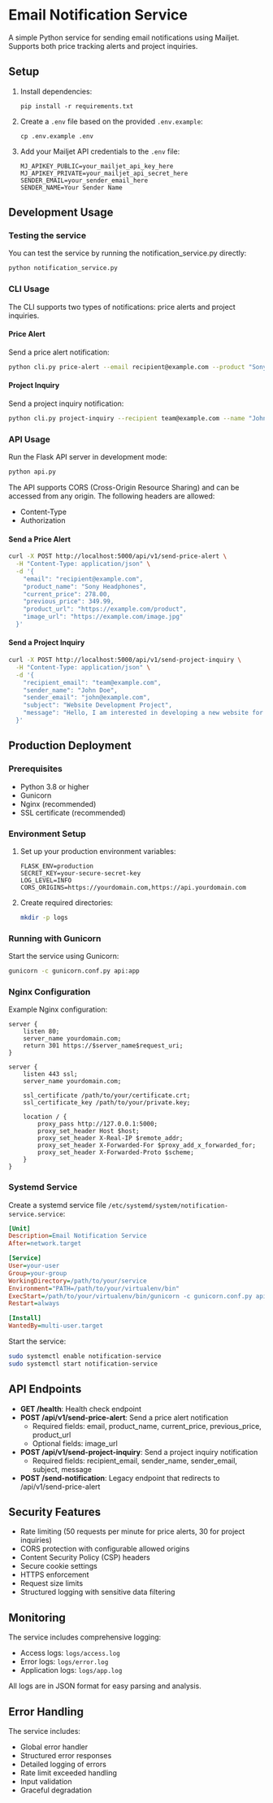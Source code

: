 # Email Notification Service

A simple Python service for sending email notifications using Mailjet. Supports both price tracking alerts and project inquiries.

## Setup

1. Install dependencies:
   ```
   pip install -r requirements.txt
   ```

2. Create a `.env` file based on the provided `.env.example`:
   ```
   cp .env.example .env
   ```

3. Add your Mailjet API credentials to the `.env` file:
   ```
   MJ_APIKEY_PUBLIC=your_mailjet_api_key_here
   MJ_APIKEY_PRIVATE=your_mailjet_api_secret_here
   SENDER_EMAIL=your_sender_email_here
   SENDER_NAME=Your Sender Name
   ```

## Development Usage

### Testing the service

You can test the service by running the notification_service.py directly:

```bash
python notification_service.py
```

### CLI Usage

The CLI supports two types of notifications: price alerts and project inquiries.

#### Price Alert

Send a price alert notification:

```bash
python cli.py price-alert --email recipient@example.com --product "Sony Headphones" --current_price 278.00 --previous_price 349.99 --url "https://example.com/product" --image "https://example.com/image.jpg"
```

#### Project Inquiry

Send a project inquiry notification:

```bash
python cli.py project-inquiry --recipient team@example.com --name "John Doe" --email john@example.com --subject "Website Development Project" --message "Hello, I'm interested in developing a new website for my business. Can you help?"
```

### API Usage

Run the Flask API server in development mode:

```bash
python api.py
```

The API supports CORS (Cross-Origin Resource Sharing) and can be accessed from any origin. The following headers are allowed:
- Content-Type
- Authorization

#### Send a Price Alert

```bash
curl -X POST http://localhost:5000/api/v1/send-price-alert \
  -H "Content-Type: application/json" \
  -d '{
    "email": "recipient@example.com",
    "product_name": "Sony Headphones",
    "current_price": 278.00,
    "previous_price": 349.99,
    "product_url": "https://example.com/product",
    "image_url": "https://example.com/image.jpg"
  }'
```

#### Send a Project Inquiry

```bash
curl -X POST http://localhost:5000/api/v1/send-project-inquiry \
  -H "Content-Type: application/json" \
  -d '{
    "recipient_email": "team@example.com",
    "sender_name": "John Doe",
    "sender_email": "john@example.com",
    "subject": "Website Development Project",
    "message": "Hello, I am interested in developing a new website for my business. Can you help?"
  }'
```

## Production Deployment

### Prerequisites

- Python 3.8 or higher
- Gunicorn
- Nginx (recommended)
- SSL certificate (recommended)

### Environment Setup

1. Set up your production environment variables:
   ```
   FLASK_ENV=production
   SECRET_KEY=your-secure-secret-key
   LOG_LEVEL=INFO
   CORS_ORIGINS=https://yourdomain.com,https://api.yourdomain.com
   ```

2. Create required directories:
   ```bash
   mkdir -p logs
   ```

### Running with Gunicorn

Start the service using Gunicorn:

```bash
gunicorn -c gunicorn.conf.py api:app
```

### Nginx Configuration

Example Nginx configuration:

```nginx
server {
    listen 80;
    server_name yourdomain.com;
    return 301 https://$server_name$request_uri;
}

server {
    listen 443 ssl;
    server_name yourdomain.com;

    ssl_certificate /path/to/your/certificate.crt;
    ssl_certificate_key /path/to/your/private.key;

    location / {
        proxy_pass http://127.0.0.1:5000;
        proxy_set_header Host $host;
        proxy_set_header X-Real-IP $remote_addr;
        proxy_set_header X-Forwarded-For $proxy_add_x_forwarded_for;
        proxy_set_header X-Forwarded-Proto $scheme;
    }
}
```

### Systemd Service

Create a systemd service file `/etc/systemd/system/notification-service.service`:

```ini
[Unit]
Description=Email Notification Service
After=network.target

[Service]
User=your-user
Group=your-group
WorkingDirectory=/path/to/your/service
Environment="PATH=/path/to/your/virtualenv/bin"
ExecStart=/path/to/your/virtualenv/bin/gunicorn -c gunicorn.conf.py api:app
Restart=always

[Install]
WantedBy=multi-user.target
```

Start the service:
```bash
sudo systemctl enable notification-service
sudo systemctl start notification-service
```

## API Endpoints

- **GET /health**: Health check endpoint
- **POST /api/v1/send-price-alert**: Send a price alert notification
  - Required fields: email, product_name, current_price, previous_price, product_url
  - Optional fields: image_url
- **POST /api/v1/send-project-inquiry**: Send a project inquiry notification
  - Required fields: recipient_email, sender_name, sender_email, subject, message
- **POST /send-notification**: Legacy endpoint that redirects to /api/v1/send-price-alert

## Security Features

- Rate limiting (50 requests per minute for price alerts, 30 for project inquiries)
- CORS protection with configurable allowed origins
- Content Security Policy (CSP) headers
- Secure cookie settings
- HTTPS enforcement
- Request size limits
- Structured logging with sensitive data filtering

## Monitoring

The service includes comprehensive logging:
- Access logs: `logs/access.log`
- Error logs: `logs/error.log`
- Application logs: `logs/app.log`

All logs are in JSON format for easy parsing and analysis.

## Error Handling

The service includes:
- Global error handler
- Structured error responses
- Detailed logging of errors
- Rate limit exceeded handling
- Input validation
- Graceful degradation 